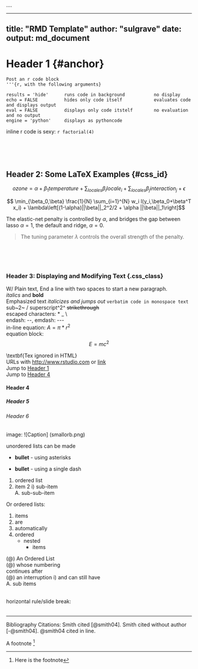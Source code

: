 ....

---
title: "RMD Template"
author: "sulgrave"
date:  
output: md_document <!--word_ pdf_ or html_document
                      beamer_, ioslides, or
                      slidy_presentation-->
---

# Header 1 {#anchor}

```{r}
Post an r code block
'''{r, with the following arguments}

results = 'hide'      runs code in background           no display
echo = FALSE          hides only code itself            evaluates code and displays output 
eval = FALSE          displays only code itstelf        no evaluation and no output
engine = 'python'     displays as pythoncode
```
inline r code is sexy: `r factorial(4)` 

<br><br><br>
      
## Header 2: Some LaTeX Examples {#css_id}
$$ ozone = \alpha + \beta_{1} temperature + \sum_{locales} \beta_{i} locale_{i} + \sum_{locales} \beta_{j} interaction_{j} + \epsilon$$

$$ \min_{\beta_0,\beta} \frac{1}{N} \sum_{i=1}^{N} w_i l(y_i,\beta_0+\beta^T x_i) + \lambda\left[(1-\alpha)||\beta||_2^2/2 + \alpha ||\beta||_1\right]$$


> 
The elastic-net penalty is controlled by $\alpha$, and bridges the gap between lasso $\alpha = 1$, the default and ridge, $\alpha = 0$. 
> The tuning parameter $\lambda$ controls the overall strength of the penalty.
  
  <br><br><br>
  
### Header 3: Displaying and Modifying Text {.css_class}
W/ Plain text, End a line with two spaces to start a new paragraph.  
*italics* and **bold**  
Emphasized text <em>italicizes and jumps out</em> 
`verbatim code in monospace text`  
sub~2~ / superscript^2^
~~strikethrough~~  
escaped characters: \* \_ \\  
endash: --, emdash: ---  
in-line equation: $A = \pi*r^{2}$  
equation block: $$E = mc^{2}$$  
<!--Text comment not printed to output-->
\textbf{Tex ignored in HTML}  
URLs with <http://www.rstudio.com> or [link](www.rstudio.com)  
Jump to [Header 1](#anchor)  
Jump to [Header 4](#anchor)

#### Header 4
##### Header 5
###### Header 6


image:
![Caption] (smallorb.png)

unordered lists can be made  
* **bullet** -  using asterisks  
- **bullet** -  using a single dash

1. ordered list
2. item 2
      i) sub-item  
          A. sub-sub-item 


Or ordered lists:

1. items
1. are
1. automatically
1. ordered
    - nested
        * items
        
(@) An Ordered List  
(@) whose numbering  
continues after  
(@) an interruption 
    i) and can still have  
      A. sub items  
<br>
 
horizontal rule/slide break:  
<br>
***

Bibliography Citations:
Smith cited [@smith04].
Smith cited without author [-@smith04].
@smith04 cited in line.

A footnote [^1]  
[^1]: Here is the footnote
 
 
